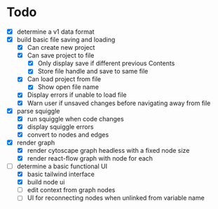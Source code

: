 # Todo

- [x] determine a v1 data format
- [x] build basic file saving and loading
  - [x] Can create new project
  - [x] Can save project to file
    - [x] Only display save if different previous Contents
    - [x] Store file handle and save to same file
  - [x] Can load project from file
    - [x] Show open file name
  - [x] Display errors if unable to load file
  - [x] Warn user if unsaved changes before navigating away from file
- [x] parse squiggle
  - [x] run squiggle when code changes
  - [x] display squiggle errors
  - [x] convert to nodes and edges
- [x] render graph
  - [x] render cytoscape graph headless with a fixed node size
  - [x] render react-flow graph with node for each
- [ ] determine a basic functional UI
  - [x] basic tailwind interface
  - [x] build node ui
  - [ ] edit context from graph nodes
  - [ ] UI for reconnecting nodes when unlinked from variable name
